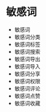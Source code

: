 <!--
 * @Author: jackning 270580156@qq.com
 * @Date: 2025-01-21 11:15:43
 * @LastEditors: jackning 270580156@qq.com
 * @LastEditTime: 2025-01-21 11:17:40
 * @Description: bytedesk.com https://github.com/Bytedesk/bytedesk
 *   Please be aware of the BSL license restrictions before installing Bytedesk IM – 
 *  selling, reselling, or hosting Bytedesk IM as a service is a breach of the terms and automatically terminates your rights under the license. 
 *  Business Source License 1.1: https://github.com/Bytedesk/bytedesk/blob/main/LICENSE 
 *  contact: 270580156@qq.com 
 * 
 * Copyright (c) 2025 by bytedesk.com, All Rights Reserved. 
-->
# 敏感词

- 敏感词
- 敏感词分类
- 敏感词标签
- 敏感词搜索
- 敏感词导出
- 敏感词导入
- 敏感词分享
- 敏感词权限
- 敏感词评论
- 敏感词点赞
- 敏感词收藏
